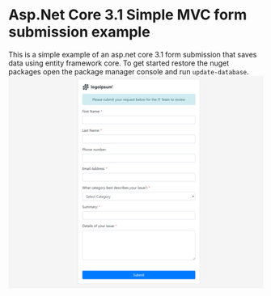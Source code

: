 # Asp.Net Core 3.1 Simple MVC form submission example
This is a simple example of an asp.net core 3.1 form submission that saves data using entity framework core.
To get started restore the nuget packages open the package manager console and run `update-database`. 
![screenshot](screenshots/screen1.png)